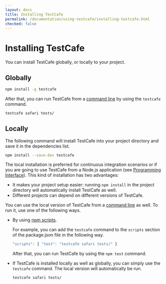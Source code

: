 ```yaml
---
layout: docs
title: Installing TestCafe
permalink: /documentation/using-testcafe/installing-testcafe.html
checked: false
---
```

# Installing TestCafe

You can install TestCafe globally, or locally to your project.

## Globally

```bash
npm install -g testcafe
```

After that, you can run TestCafe from a [command line](command-line-interface.html) by using the `testcafe` command.

```bash
testcafe safari tests/
```

## Locally

The following command will install TestCafe into your project directory and save it in the dependencies list.

```bash
npm install --save-dev testcafe
```

The local installation is preferred for continuous integration scenarios or if you are going to use TestCafe from a Node.js application (see [Programming Interface](programming-interface/index.html)). This kind of installation has two advantages:

* It makes your project setup easier: running `npm install` in the project directory will automatically install TestCafe as well.
* Different projects can depend on different versions of TestCafe.

You can use the local version of TestCafe from a [command line](command-line-interface.html) as well. To run it, use one of the following ways.

* By using [npm scripts](https://docs.npmjs.com/misc/scripts).

    For example, you can add the `testcafe` command to the `scripts` section of the package.json file in the following way.

    ```js
    "scripts": { "test": "testcafe safari tests/" }
    ```

    After that, you can run TestCafe by using the `npm test` command.

* If TestCafe is installed locally as well as globally, you can simply use the `testcafe` command. The local version will automatically be run.

    ```bash
    testcafe safari tests/
    ```